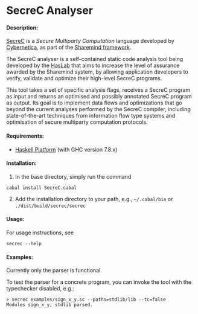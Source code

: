 # SecreC Analyser

#### Description:
[SecreC](https://github.com/sharemind-sdk/secrec) is a _Secure Multiparty Computation_ language developed by [Cybernetica](https://cyber.ee/en/), as part of the [Sharemind framework](https://github.com/sharemind-sdk).

The SecreC analyser is a self-contained static code analysis tool being developed by the [HasLab](http://haslab.uminho.pt/) that aims to increase the level of assurance awarded by the Sharemind system, by allowing application developers to verify, validate and optimize their high-level SecreC programs.

This tool takes a set of specific analysis flags, receives a SecreC program as input and returns an optimised and possibly annotated SecreC program as output. Its goal is to implement data flows and optimizations that go beyond the current analyses performed by the SecreC compiler, including state-of-the-art techniques from information flow type systems and optimisation of secure multiparty computation protocols.

#### Requirements:
* [Haskell Platform](https://www.haskell.org/platform/) (with GHC version 7.8.x)

#### Installation:
1. In the base directory, simply run the command
```
cabal install SecreC.cabal
````
2. Add the installation directory to your path, e.g., `~/.cabal/bin` or `./dist/build/secrec/secrec`

#### Usage:
For usage instructions, see
```
secrec --help
```

#### Examples:
Currently only the parser is functional.

To test the parser for a concrete program, you can invoke the tool with the typechecker disabled, e.g.:
```
> secrec examples/sign_x_y.sc --paths=stdlib/lib --tc=false
Modules sign_x_y, stdlib parsed.
```
